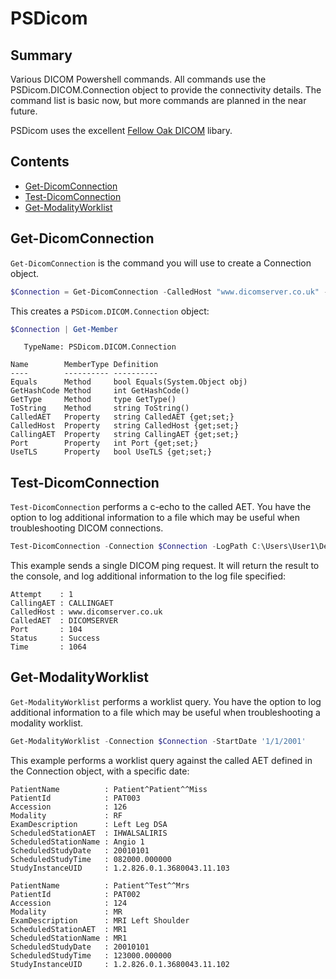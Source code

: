# PSDicom

## Summary

Various DICOM Powershell commands. All commands use the PSDicom.DICOM.Connection object to provide the connectivity details. The command list is basic now, but more commands are planned in the near future.

PSDicom uses the excellent [Fellow Oak DICOM](#https://github.com/fo-dicom/fo-dicom) libary.

## Contents

- [Get-DicomConnection](#get-dicomconnection)
- [Test-DicomConnection](#test-dicomconnection)
- [Get-ModalityWorklist](#get-modalityworklist)

## Get-DicomConnection
`Get-DicomConnection` is the command you will use to create a Connection object.

```Powershell
$Connection = Get-DicomConnection -CalledHost "www.dicomserver.co.uk" -CalledAET "DICOMSERVER"
```

This creates a `PSDicom.DICOM.Connection` object:

```Powershell
$Connection | Get-Member
```
```Dos
   TypeName: PSDicom.DICOM.Connection

Name        MemberType Definition
----        ---------- ----------
Equals      Method     bool Equals(System.Object obj)
GetHashCode Method     int GetHashCode()
GetType     Method     type GetType()
ToString    Method     string ToString()
CalledAET   Property   string CalledAET {get;set;}
CalledHost  Property   string CalledHost {get;set;}
CallingAET  Property   string CallingAET {get;set;}
Port        Property   int Port {get;set;}
UseTLS      Property   bool UseTLS {get;set;}
```

## Test-DicomConnection
`Test-DicomConnection` performs a c-echo to the called AET. You have the option to log additional information to a file which may be useful when troubleshooting DICOM connections.

```Powershell
Test-DicomConnection -Connection $Connection -LogPath C:\Users\User1\Desktop\Test-DicomConnection.log
```

This example sends a single DICOM ping request. It will return the result to the console, and log additional information to the log file specified:

```Dos
Attempt    : 1
CallingAET : CALLINGAET
CalledHost : www.dicomserver.co.uk
CalledAET  : DICOMSERVER
Port       : 104
Status     : Success
Time       : 1064
```

## Get-ModalityWorklist
`Get-ModalityWorklist` performs a worklist query. You have the option to log additional information to a file which may be useful when troubleshooting a modality worklist.

```Powershell
Get-ModalityWorklist -Connection $Connection -StartDate '1/1/2001'
```

This example performs a worklist query against the called AET defined in the Connection object, with a specific date:

```Dos
PatientName          : Patient^Patient^^Miss
PatientId            : PAT003
Accession            : 126
Modality             : RF
ExamDescription      : Left Leg DSA
ScheduledStationAET  : IHWALSALIRIS
ScheduledStationName : Angio 1
ScheduledStudyDate   : 20010101
ScheduledStudyTime   : 082000.000000
StudyInstanceUID     : 1.2.826.0.1.3680043.11.103

PatientName          : Patient^Test^^Mrs
PatientId            : PAT002
Accession            : 124
Modality             : MR
ExamDescription      : MRI Left Shoulder
ScheduledStationAET  : MR1
ScheduledStationName : MR1
ScheduledStudyDate   : 20010101
ScheduledStudyTime   : 123000.000000
StudyInstanceUID     : 1.2.826.0.1.3680043.11.102
```